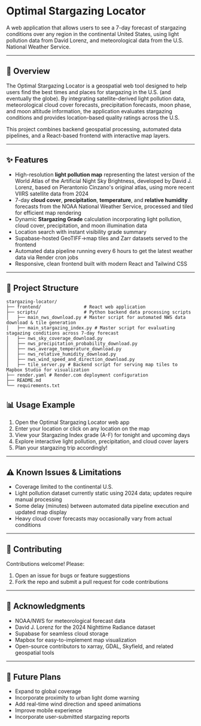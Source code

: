 # Optimal Stargazing Locator

A web application that allows users to see a 7-day forecast of stargazing conditions over any region in the continental United States, using light pollution data from David Lorenz, and meteorological data from the U.S. National Weather Service.

---

## 🚀 Overview

The Optimal Stargazing Locator is a geospatial web tool designed to help users find the best times and places for stargazing in the U.S. (and eventually the globe). By integrating satellite-derived light pollution data, meteorological cloud cover forecasts, precipitation forecasts, moon phase, and moon altitude information, the application evaluates stargazing conditions and provides location-based quality ratings across the U.S.

This project combines backend geospatial processing, automated data pipelines, and a React-based frontend with interactive map layers.

---

## ✨ Features

* High-resolution **light pollution map** representing the latest version of the World Atlas of the Artificial Night Sky Brightness, developed by David J. Lorenz, based on Pierantonio Cinzano's original atlas, using more recent VIIRS satellite data from 2024
* 7-day **cloud cover**, **precipitation**, **temperature**, and **relative humidity** forecasts from the NOAA National Weather Service, processed and tiled for efficient map rendering
* Dynamic **Stargazing Grade** calculation incorporating light pollution, cloud cover, precipitation, and moon illumination data
* Location search with instant visibility grade summary
* Supabase-hosted GeoTIFF->map tiles and Zarr datasets served to the frontend
* Automated data pipeline running every 6 hours to get the latest weather data via Render cron jobs
* Responsive, clean frontend built with modern React and Tailwind CSS

---

## 📁 Project Structure

```
stargazing-locator/
├── frontend/                # React web application
├── scripts/                 # Python backend data processing scripts
│   ├── main_nws_download.py # Master script for automated NWS data download & tile generation
│   ├── main_stargazing_index.py # Master script for evaluating stagazing conditions across 7-day forecast
│   ├── nws_sky_coverage_download.py
│   ├── nws_precipitation_probability_download.py
│   ├── nws_average_temperature_download.py
│   ├── nws_relative_humidity_download.py
│   ├── nws_wind_speed_and_direction_download.py
│   ├── tile_server.py # Backend script for serving map tiles to Mapbox Studio for visualization
├── render.yaml # Render.com deployment configuration
├── README.md
└── requirements.txt
```

## 📊 Usage Example

1. Open the Optimal Stargazing Locator web app
2. Enter your location or click on any location on the map
3. View your Stargazing Index grade (A-F) for tonight and upcoming days
4. Explore interactive light pollution, precipitation, and cloud cover layers
5. Plan your stargazing trip accordingly!

---

## ⚠ Known Issues & Limitations

* Coverage limited to the continental U.S.
* Light pollution dataset currently static using 2024 data; updates require manual processing
* Some delay (minutes) between automated data pipeline execution and updated map display
* Heavy cloud cover forecasts may occasionally vary from actual conditions

---

## 🤝 Contributing

Contributions welcome! Please:

1. Open an issue for bugs or feature suggestions
2. Fork the repo and submit a pull request for code contributions

---

## 🌟 Acknowledgments

* NOAA/NWS for meteorological forecast data
* David J. Lorenz for the 2024 Nighttime Radiance dataset
* Supabase for seamless cloud storage
* Mapbox for easy-to-implement map visualization
* Open-source contributors to xarray, GDAL, Skyfield, and related geospatial tools

---

## 🌌 Future Plans

* Expand to global coverage
* Incorporate proximity to urban light dome warning
* Add real-time wind direction and speed animations
* Improve mobile experience
* Incorporate user-submitted stargazing reports

